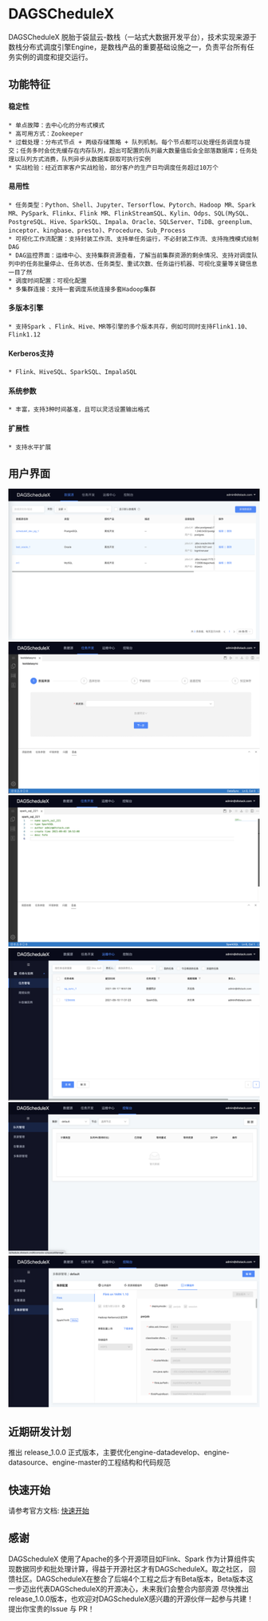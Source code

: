 # DAGSCheduleX

DAGSCheduleX 脱胎于袋鼠云-数栈（一站式大数据开发平台），技术实现来源于数栈分布式调度引擎Engine，是数栈产品的重要基础设施之一，负责平台所有任务实例的调度和提交运行。

## 功能特征

#### 稳定性
    * 单点故障：去中心化的分布式模式
    * 高可用方式：Zookeeper
    * 过载处理：分布式节点 + 两级存储策略 + 队列机制。每个节点都可以处理任务调度与提交；任务多时会优先缓存在内存队列，超出可配置的队列最大数量值后会全部落数据库；任务处理以队列方式消费，队列异步从数据库获取可执行实例
    * 实战检验：经近百家客户实战检验，部分客户的生产日均调度任务超过10万个
    
#### 易用性
    * 任务类型：Python、Shell、Jupyter、Tersorflow、Pytorch、Hadoop MR、Spark MR、PySpark、Flinkx、Flink MR、FlinkStreamSQL、Kylin、Odps、SQL(MySQL、PostgreSQL、Hive、SparkSQL、Impala、Oracle、SQLServer、TiDB、greenplum、inceptor、kingbase、presto)、Procedure、Sub_Process
    * 可视化工作流配置：支持封装工作流、支持单任务运行，不必封装工作流、支持拖拽模式绘制DAG
    * DAG监控界面：运维中心、支持集群资源查看，了解当前集群资源的剩余情况、支持对调度队列中的任务批量停止、任务状态、任务类型、重试次数、任务运行机器、可视化变量等关键信息一目了然
    * 调度时间配置：可视化配置
    * 多集群连接：支持一套调度系统连接多套Hadoop集群

#### 多版本引擎
    * 支持Spark 、Flink、Hive、MR等引擎的多个版本共存，例如可同时支持Flink1.10、Flink1.12
   
#### Kerberos支持
    * Flink、HiveSQL、SparkSQL、ImpalaSQL

#### 系统参数
    * 丰富，支持3种时间基准，且可以灵活设置输出格式
   
#### 扩展性
    * 支持水平扩展   


## 用户界面
![datasource](docs/readme/datasource.png)
![developsync](docs/readme/developsync.png)
![developsparksql](docs/readme/developsparksql.png)
![yunwei](docs/readme/yunwei.png)
![console](docs/readme/console.png)
![component](docs/readme/component.png)


## 近期研发计划
推出 release_1.0.0 正式版本，主要优化engine-datadevelop、engine-datasource、engine-master的工程结构和代码规范


## 快速开始

请参考官方文档: [快速开始](docs/quickstart/QuicklyStart.md)

## 感谢
DAGScheduleX 使用了Apache的多个开源项目如Flink、Spark 作为计算组件实现数据同步和批处理计算，得益于开源社区才有DAGScheduleX。取之社区，
回馈社区。DAGScheduleX在整合了后端4个工程之后才有Beta版本，Beta版本这一步迈出代表DAGScheduleX的开源决心，未来我们会整合内部资源
尽快推出release_1.0.0版本，也欢迎对DAGScheduleX感兴趣的开源伙伴一起参与共建！提出你宝贵的Issue 与 PR！




